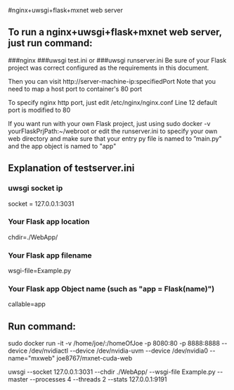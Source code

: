 #nginx+uwsgi+flask+mxnet web server
## To run a nginx+uwsgi+flask+mxnet web server, just run command:
###nginx
###uwsgi test.ini
or
###uwsgi runserver.ini
Be sure of your Flask project was correct configured as the requirements in this document.


Then you can visit http://server-machine-ip:specifiedPort
Note that you need to map a host port to container's 80 port


To specify nginx http port, just edit /etc/nginx/nginx.conf Line 12
default port is modified to 80

If you want run with your own Flask project, just using 
sudo docker -v yourFlaskPrjPath:~/webroot
or edit the runserver.ini to specify your own web directory
and make sure that your entry py file is named to ”main.py"
and the app object is named to "app" 


## Explanation of testserver.ini
### uwsgi socket ip
socket = 127.0.0.1:3031
### Your Flask app location
chdir=./WebApp/
### Your Flask app filename
wsgi-file=Example.py
### Your Flask app Object name (such as "app = Flask(__name__)")
callable=app

## Run command:
sudo docker run -it -v /home/joe/:/homeOfJoe -p 8080:80 -p 8888:8888 --device /dev/nvidiactl --device /dev/nvidia-uvm --device /dev/nvidia0 --name="mxweb" joe8767/mxnet-cuda-web

uwsgi --socket 127.0.0.1:3031 --chdir ./WebApp/ --wsgi-file Example.py --master --processes 4 --threads 2 --stats 127.0.0.1:9191
